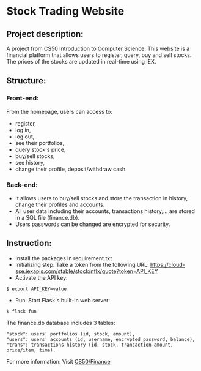 # Stock Trading Website 
## Project description: 
A project from CS50 Introduction to Computer Science. 
This website is a financial platform that allows users to register, query, buy and sell stocks.
The prices of the stocks are updated in real-time using IEX.
## Structure:

### Front-end:
From the homepage, users can access to: 
- register,
- log in,
- log out,
- see their portfolios,
- query stock's price,
- buy/sell stocks,
- see history,
- change their profile, deposit/withdraw cash.

### Back-end:
- It allows users to buy/sell stocks and store the transaction in history, change their profiles and accounts.
- All user data including their accounts, transactions history,... are stored in a SQL file (finance.db).
- Users passwords can be changed are encrypted for security.
## Instruction:
- Install the packages in requirement.txt
- Initializing step: Take a token from the following URL: https://cloud-sse.iexapis.com/stable/stock/nflx/quote?token=API_KEY
- Activate the API key:
```
$ export API_KEY=value
```
- Run: Start Flask's built-in web server:
```
$ flask fun
```
The finance.db database includes 3 tables: 
```
"stock": users' portfolios (id, stock, amount), 
"users": users' accounts (id, username, encrypted password, balance), 
"trans": transactions history (id, stock, transaction amount, price/item, time).
```
For more information: Visit [CS50/Finance](https://cs50.harvard.edu/x/2022/psets/9/finance/)

[//]: # (## Author)

[//]: # (- [Hiep Nguyen]&#40;https://github.com/hiepnh14&#41;)
